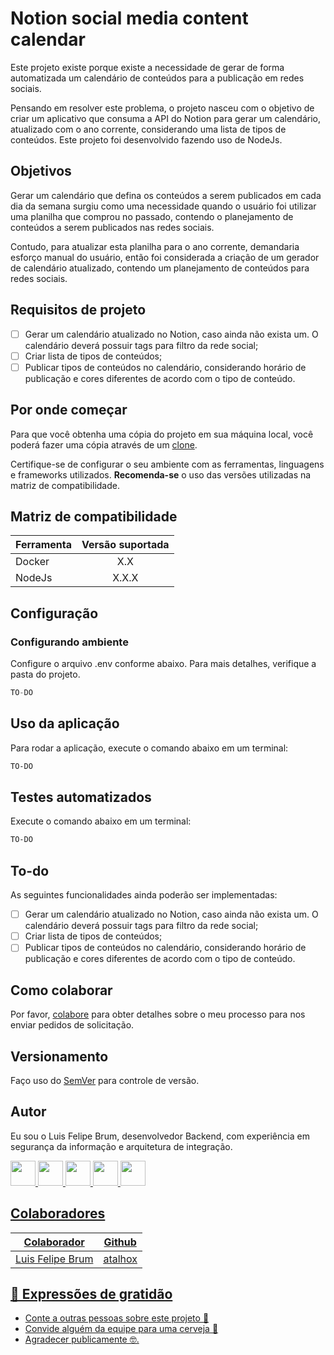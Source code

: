 # Notion social media content calendar

Este projeto existe porque existe a necessidade de gerar de forma automatizada um calendário de conteúdos para a publicação em redes sociais. 

Pensando em resolver este problema, o projeto nasceu com o objetivo de criar um aplicativo que consuma a API do Notion para gerar um calendário, atualizado com o ano corrente, considerando uma lista de tipos de conteúdos. Este projeto foi desenvolvido fazendo uso de NodeJs.

## Objetivos

Gerar um calendário que defina os conteúdos a serem publicados em cada dia da semana surgiu como uma necessidade quando o usuário foi utilizar uma planilha que comprou no passado, contendo o planejamento de conteúdos a serem publicados nas redes sociais. 

Contudo, para atualizar esta planilha para o ano corrente, demandaria esforço manual do usuário, então foi considerada a criação de um gerador de calendário atualizado, contendo um planejamento de conteúdos para redes sociais. 

## Requisitos de projeto

- [ ] Gerar um calendário atualizado no Notion, caso ainda não exista um. O calendário deverá possuir tags para filtro da rede social;
- [ ] Criar lista de tipos de conteúdos;
- [ ] Publicar tipos de conteúdos no calendário, considerando horário de publicação e cores diferentes de acordo com o tipo de conteúdo.

## Por onde começar

Para que você obtenha uma cópia do projeto em sua máquina local, você poderá fazer uma cópia através de um [clone](https://docs.github.com/pt/repositories/creating-and-managing-repositories/cloning-a-repository).

Certifique-se de configurar o seu ambiente com as ferramentas, linguagens e frameworks utilizados. **Recomenda-se** o uso das versões utilizadas na matriz de compatibilidade. 

## Matriz de compatibilidade

| Ferramenta   | Versão suportada |
|--------------|:----------------:|
| Docker       |        X.X       |
| NodeJs       |       X.X.X      |

## Configuração

### Configurando ambiente

Configure o arquivo .env conforme abaixo. Para mais detalhes, verifique a pasta do projeto.

```javascript
TO-DO
```

## Uso da aplicação

Para rodar a aplicação, execute o comando abaixo em um terminal:

```powershell
TO-DO
```

## Testes automatizados

Execute o comando abaixo em um terminal:

```powershell
TO-DO
```

## To-do

As seguintes funcionalidades ainda poderão ser implementadas:

- [ ] Gerar um calendário atualizado no Notion, caso ainda não exista um. O calendário deverá possuir tags para filtro da rede social;
- [ ] Criar lista de tipos de conteúdos;
- [ ] Publicar tipos de conteúdos no calendário, considerando horário de publicação e cores diferentes de acordo com o tipo de conteúdo.

## Como colaborar

Por favor, [colabore](https://gist.github.com/atalhox/adb28140d9c08ce4d2b3ea6ddbe21c63) para obter detalhes sobre o meu processo para nos enviar pedidos de solicitação.

## Versionamento

Faço uso do [SemVer](http://semver.org/) para controle de versão.

## Autor

Eu sou o Luis Felipe Brum, desenvolvedor Backend, com experiência em segurança da informação e arquitetura de integração.

<a href="https://www.felipebrum.com"><img src="https://avatars.githubusercontent.com/u/53919226"  width="40"> <a href="https://br.linkedin.com/in/luisfelipebrum"><img src="https://cdn-icons-png.flaticon.com/512/174/174857.png"  width="40"> <a href="https://www.instagram.com/eunaoeradev"><img src="https://cdn-icons-png.flaticon.com/512/2111/2111463.png"  width="40"> <a href="https://www.tiktok.com/@eunaoeradev"><img src="https://i.pinimg.com/originals/22/0a/62/220a624ba2fa59ddda4db763f474f50f.jpg"  width="40">
<a href="https://twitter.com/eunaoeradev"><img src="https://raw.githubusercontent.com/rahuldkjain/github-profile-readme-generator/master/src/images/icons/Social/twitter.svg" width="40">
  
## Colaboradores

| Colaborador   | Github |
|--------------|:----------------:|
| Luis Felipe Brum | [atalhox](https://github.com/atalhox) |

## 🎁 Expressões de gratidão

* Conte a outras pessoas sobre este projeto 📢
* Convide alguém da equipe para uma cerveja 🍺
* Agradecer publicamente 🤓.
